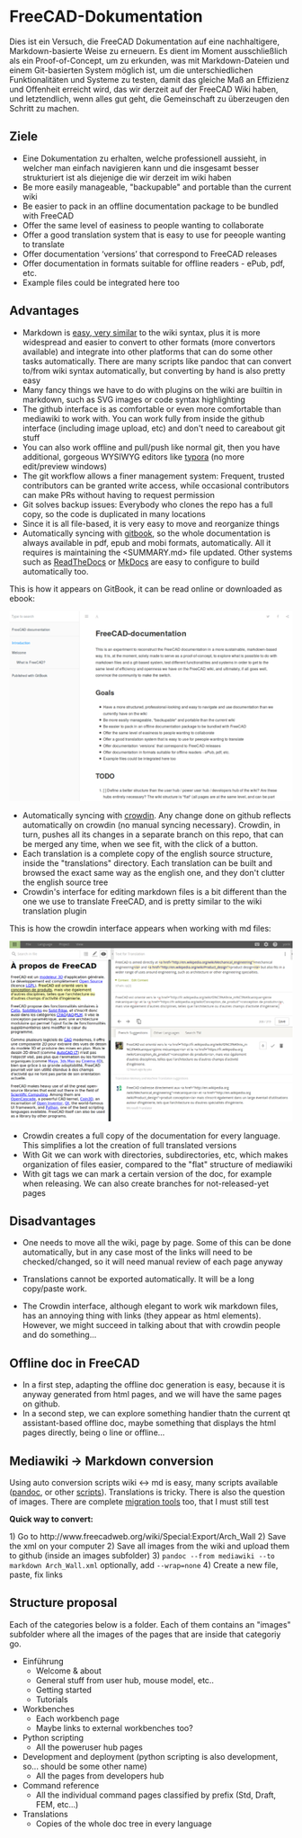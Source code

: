 # FreeCAD-Dokumentation

Dies ist ein Versuch, die FreeCAD Dokumentation auf eine nachhaltigere, Markdown-basierte Weise zu erneuern. Es dient im Moment ausschließlich als ein Proof-of-Concept, um zu erkunden, was mit Markdown-Dateien und einem Git-basierten System möglich ist, um die unterschiedlichen Funktionalitäten und Systeme zu testen, damit das gleiche Maß an Effizienz und Offenheit erreicht wird, das wir derzeit auf der FreeCAD Wiki haben, und letztendlich, wenn alles gut geht, die Gemeinschaft zu überzeugen den Schritt zu machen.

## Ziele

* Eine Dokumentation zu erhalten, welche professionell aussieht, in welcher man einfach navigieren kann und die insgesamt besser strukturiert ist als diejenige die wir derzeit im wiki haben
* Be more easily manageable, "backupable" and portable than the current wiki
* Be easier to pack in an offline documentation package to be bundled with FreeCAD
* Offer the same level of easiness to people wanting to collaborate
* Offer a good translation system that is easy to use for peeople wanting to translate
* Offer documentation ‘versions’ that correspond to FreeCAD releases
* Offer documentation in formats suitable for offline readers - ePub, pdf, etc.
* Example files could be integrated here too

## Advantages

* Markdown is [easy, very similar](https://github.com/adam-p/markdown-here/wiki/Markdown-Cheatsheet) to the wiki syntax, plus it is more widespread and easier to convert to other formats (more convertors available) and integrate into other platforms that can do some other tasks automatically. There are many scripts like pandoc that can convert to/from wiki syntax automatically, but converting by hand is also pretty easy
* Many fancy things we have to do with plugins on the wiki are builtin in markdown, such as SVG images or code syntax highlighting
* The github interface is as comfortable or even more comfortable than mediawiki to work with. You can work fully from inside the github interface (including image upload, etc) and don't need to careabout git stuff
* You can also work offline and pull/push like normal git, then you have additional, gorgeous WYSIWYG editors like [typora](https://typora.io) (no more edit/preview windows)
* The git workflow allows a finer management system: Frequent, trusted contributors can be granted write access, while occasional contributors can make PRs without having to request permission
* Git solves backup issues: Everybody who clones the repo has a full copy, so the code is duplicated in many locations
* Since it is all file-based, it is very easy to move and reorganize things
* Automatically syncing with [gitbook](https://legacy.gitbook.com/book/yorikvanhavre/freecad-documentation), so the whole documentation is always available in pdf, epub and mobi formats, automatically. All it requires is maintaining the <SUMMARY.md> file updated. Other systems such as [ReadTheDocs](https://readthedocs.org/projects/freecad-documentation/) or [MkDocs](http://www.mkdocs.org/) are easy to configure to build automatically too.

This is how it appears on GitBook, it can be read online or downloaded as ebook:

![](images/gitbook.png)

* Automatically syncing with [crowdin](https://crowdin.com/project/freecad-documentation). Any change done on github reflects automatically on crowdin (no manual syncing necessary). Crowdin, in turn, pushes all its changes in a separate branch on this repo, that can be merged any time, when we see fit, with the click of a button. 
* Each translation is a complete copy of the english source structure, inside the "translations" directory. Each translation can be built and browsed the exact same way as the english one, and they don't clutter the english source tree
* Crowdin's interface for editing markdown files is a bit different than the one we use to translate FreeCAD, and is pretty similar to the wiki translation plugin

This is how the crowdin interface appears when working with md files:

![](images/crowdin.png)

* Crowdin creates a full copy of the documentation for every language. This simplifies a lot the creation of full translated versions
* With Git we can work with directories, subdirectories, etc, which makes organization of files easier, compared to the "flat" structure of mediawiki
* With git tags we can mark a certain version of the doc, for example when releasing. We can also create branches for not-released-yet pages

## Disadvantages

* One needs to move all the wiki, page by page. Some of this can be done automatically, but in any case most of the links will need to be checked/changed, so it will need manual review of each page anyway
* Translations cannot be exported automatically. It will be a long copy/paste work.
* The Crowdin interface, although elegant to work wik markdown files, has an annoying thing with links (they appear as <a> html elements). However, we might succeed in talking about that with crowdin people and do something...</li> </ul> </li> </ul> 
    
    <h2>
      Offline doc in FreeCAD
    </h2>
    
    <ul>
      <li>
        In a first step, adapting the offline doc generation is easy, because it is anyway generated from html pages, and we will have the same pages on github.
      </li>
      <li>
        In a second step, we can explore something handier thatn the current qt assistant-based offline doc, maybe something that displays the html pages directly, being o line or offline...
      </li>
    </ul>
    
    <h2>
      Mediawiki -> Markdown conversion
    </h2>
    
    <p>
      Using auto conversion scripts wiki <-> md is easy, many scripts available (<a href="http://pandoc.org/">pandoc</a>, or other <a href="https://github.com/Gozala/markdown-wiki">scripts</a>). Translations is tricky. There is also the question of images. There are complete <a href="https://github.com/philipashlock/mediawiki-to-markdown">migration tools</a> too, that I must still test
    </p>
    
    <p>
      <strong>Quick way to convert:</strong>
    </p>
    
    <p>
      1) Go to http://www.freecadweb.org/wiki/Special:Export/Arch_Wall 2) Save the xml on your computer 2) Save all images from the wiki and upload them to github (inside an images subfolder) 3) <code>pandoc --from mediawiki --to markdown Arch_Wall.xml</code> optionally, add <code>--wrap=none</code> 4) Create a new file, paste, fix links
    </p>
    
    <h2>
      Structure proposal
    </h2>
    
    <p>
      Each of the categories below is a folder. Each of them contains an "images" subfolder where all the images of the pages that are inside that categoriy go.
    </p>
    
    <ul>
      <li>
        Einführung <ul>
          <li>
            Welcome & about
          </li>
          <li>
            General stuff from user hub, mouse model, etc..
          </li>
          <li>
            Getting started
          </li>
          <li>
            Tutorials
          </li>
        </ul>
      </li>
      <li>
        Workbenches <ul>
          <li>
            Each workbench page
          </li>
          <li>
            Maybe links to external workbenches too?
          </li>
        </ul>
      </li>
      <li>
        Python scripting <ul>
          <li>
            All the poweruser hub pages
          </li>
        </ul>
      </li>
      <li>
        Development and deployment (python scripting is also development, so... should be some other name) <ul>
          <li>
            All the pages from developers hub
          </li>
        </ul>
      </li>
      <li>
        Command reference <ul>
          <li>
            All the individual command pages classified by prefix (Std, Draft, FEM, etc...)
          </li>
        </ul>
      </li>
      <li>
        Translations <ul>
          <li>
            Copies of the whole doc tree in every language
          </li>
        </ul>
      </li>
    </ul>